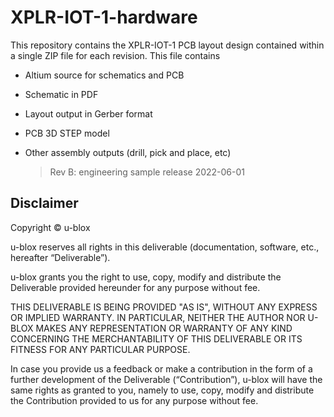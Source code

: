 # XPLR-IOT-1-hardware
This repository contains the XPLR-IOT-1 PCB layout design contained within a
single ZIP file for each revision. This file contains
* Altium source for schematics and PCB
* Schematic in PDF
* Layout output in Gerber format
* PCB 3D STEP model
* Other assembly outputs (drill, pick and place, etc)

    > Rev B: engineering sample release 2022-06-01

## Disclaimer
Copyright &copy; u-blox 

u-blox reserves all rights in this deliverable (documentation, software, etc.,
hereafter “Deliverable”). 

u-blox grants you the right to use, copy, modify and distribute the
Deliverable provided hereunder for any purpose without fee.

THIS DELIVERABLE IS BEING PROVIDED "AS IS", WITHOUT ANY EXPRESS OR IMPLIED
WARRANTY. IN PARTICULAR, NEITHER THE AUTHOR NOR U-BLOX MAKES ANY
REPRESENTATION OR WARRANTY OF ANY KIND CONCERNING THE MERCHANTABILITY OF THIS
DELIVERABLE OR ITS FITNESS FOR ANY PARTICULAR PURPOSE.

In case you provide us a feedback or make a contribution in the form of a
further development of the Deliverable (“Contribution”), u-blox will have the
same rights as granted to you, namely to use, copy, modify and distribute the
Contribution provided to us for any purpose without fee.
